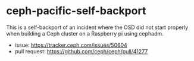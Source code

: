 # ceph-pacific-self-backport

This is a self-backport of an incident where the OSD did not start properly when building a Ceph cluster on a Raspberry pi using cephadm.

- issue: https://tracker.ceph.com/issues/50604
- pull request: https://github.com/ceph/ceph/pull/41277
